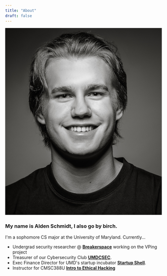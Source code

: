 ```yaml
---
title: "About"
draft: false
---
```


 ![profile](/img/headshot.jpg)

<h3> My name is Alden Schmidt, I also go by birch. </h3>

I'm a sophomore CS major at the University of Maryland. Currently...

- Undergrad security researcher @ **[Breakerspace](https://breakerspace.cs.umd.edu/)** working on the VPing project
- Treasurer of our Cybersecurity Club **[UMDCSEC](https://csec.umd.edu/)**. 
- Exec Finance Director for UMD's startup incubator **[Startup Shell](https://startupshell.org/)**. 
- Instructor for CMSC388U **[Intro to Ethical Hacking](https://www.google.com/url?sa=t&rct=j&q=&esrc=s&source=web&cd=&ved=2ahUKEwiXzPDMr_ztAhXtt1kKHQQgDyUQFjAAegQIBRAC&url=https%3A%2F%2Fstics.umd.edu%2Fassets%2Fsyllabi%2FF19%2FCMSC389R_F19.pdf&usg=AOvVaw2gI4QoYAX_BDQSUnrJYOAU)**

